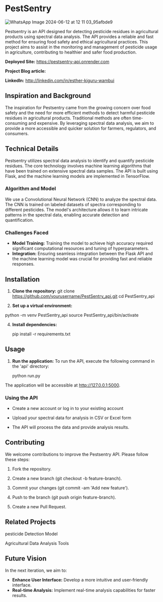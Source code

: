 # PestSentry

![WhatsApp Image 2024-06-12 at 12 11 03_95afbde9](https://github.com/Estherkiguru/PestSentry_api/assets/138945105/e3f6b470-7ce2-4f62-a24a-817894060f77)


Pestsentry is an API designed for detecting pesticide residues in agricultural products using spectral data analysis. The API provides a reliable and fast method for ensuring food safety and ethical agricultural practices. This project aims to assist in the monitoring and management of pesticide usage in agriculture, contributing to healthier and safer food production.

**Deployed Site:** https://pestsentry-api.onrender.com

**Project Blog article:** 

**LinkedIn:** http://linkedin.com/in/esther-kiguru-wambui


## Inspiration and Background

The inspiration for Pestsentry came from the growing concern over food safety and the need for more efficient methods to detect harmful pesticide residues in agricultural products. Traditional methods are often time-consuming and expensive. By leveraging spectral data analysis, we aim to provide a more accessible and quicker solution for farmers, regulators, and consumers.


## Technical Details
Pestsentry utilizes spectral data analysis to identify and quantify pesticide residues. The core technology involves machine learning algorithms that have been trained on extensive spectral data samples. The API is built using Flask, and the machine learning models are implemented in TensorFlow.

### Algorithm and Model
We use a Convolutional Neural Network (CNN) to analyze the spectral data. The CNN is trained on labeled datasets of spectra corresponding to different pesticides. The model's architecture allows it to learn intricate patterns in the spectral data, enabling accurate detection and quantification.

### Challenges Faced
- **Model Training:** Training the model to achieve high accuracy required significant computational resources and tuning of hyperparameters.
- **Integration:** Ensuring seamless integration between the Flask API and the machine learning model was crucial for providing fast and reliable responses.

## Installation

1. **Clone the repository:**
git clone https://github.com/yourusername/PestSentry_api.git
cd PestSentry_api

3. **Set up a virtual environment:**
 
 python -m venv PestSentry_api
 source PestSentry_api/bin/activate

4. **Install dependencies:**

   pip install -r requirements.txt


## Usage

1. **Run the application:**
To run the API, execute the following command in the 'api' directory:

   python run.py

The application will be accessible at http://127.0.0.1:5000.

### Using the API
- Create a new account or log in to your existing account

- Upload your spectral data for analysis in CSV or Excel form

-  The API will process the data and provide analysis results.


## Contributing

We welcome contributions to improve the Pestsentry API. Please follow these steps:

1. Fork the repository.

2. Create a new branch (git checkout -b feature-branch).

3. Commit your changes (git commit -am 'Add new feature').

4. Push to the branch (git push origin feature-branch).

5. Create a new Pull Request.


## Related Projects

pesticide Detection Model

Agricultural Data Analysis Tools

## Future Vision
In the next iteration, we aim to:
- **Enhance User Interface:** Develop a more intuitive and user-friendly interface.
- **Real-time Analysis:** Implement real-time analysis capabilities for faster results.

